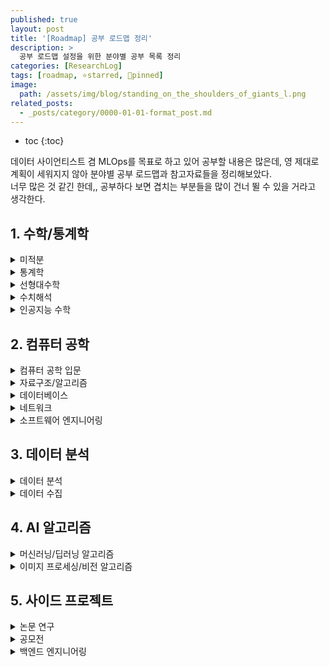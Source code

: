 ```yaml
---
published: true
layout: post
title: '[Roadmap] 공부 로드맵 정리'
description: >
  공부 로드맵 설정을 위한 분야별 공부 목록 정리
categories: [ResearchLog]
tags: [roadmap, ⭐starred, 📌pinned]
image:
  path: /assets/img/blog/standing_on_the_shoulders_of_giants_l.png
related_posts:
  - _posts/category/0000-01-01-format_post.md
---
```

* toc
{:toc}

데이터 사이언티스트 겸 MLOps를 목표로 하고 있어 공부할 내용은 많은데, 영 제대로 계획이 세워지지 않아 분야별 공부 로드맵과 참고자료들을 정리해보았다.  
너무 많은 것 같긴 한데,, 공부하다 보면 겹치는 부분들을 많이 건너 뛸 수 있을 거라고 생각한다.  

## 1. 수학/통계학

<details><summary>미적분</summary><div markdown="1">
- 🖥️ [어른들을 위한 기초 수학: 초등부터 고등까지](https://www.edwith.org/sutudy)
- 🖥️ [어른들을 위한 기초 수학: 미적분 삼각함수](https://www.edwith.org/sutudy2)
- 🖥️ [어른들을 위한 기초 수학: 미적분 벡터](https://www.edwith.org/sutudy03)
- 🖥️ [알고 보면 쉬운 미적분 이론](http://www.kmooc.kr/courses/course-v1:POSTECHk+MATH311+2020_1/about)
</div></details>

<details><summary>통계학</summary><div markdown="1">
- 📙 [데이터 과학을 위한 통계](http://www.yes24.com/Product/Goods/99942893)
- 📙 [An Introduction to Statistical Learning](https://www.statlearning.com/)
- 🖥️💡 [통계학의 이해 Ⅰ](http://www.kmooc.kr/courses/course-v1:SookmyungK+SM_sta_004k+2019_03SM_02/about), [통계학의 이해 Ⅱ](http://www.kmooc.kr/courses/course-v1:SookmyungK+SM_sta_009k+2020_03SM_04/about)
- 🖥️ [데이터로 배우는 통계학](http://www.kmooc.kr/courses/course-v1:SNUk+SNU064.020k+2022_T2/about)
- 🖥️ [확률론](http://www.kocw.net/home/cview.do?cid=e8a7769e2bfe9497), [확률 및 통계(한양대학교 안종창)](http://www.kocw.net/home/cview.do?cid=0b0f037aa47cb5f0), [확률 및 통계(한양대학교 이상화)](http://www.kocw.net/home/cview.do?cid=a2881d53f7ea3252), [2014-2 확률통계론](https://www.youtube.com/watch?v=Qk-Qe06s3ow&list=PLSN_PltQeOyjGOCnBz402iwXeki2wVXMJ&index=2)
- 🖥️💡 [베이지안통계학](http://www.kocw.net/home/cview.do?cid=2eea29dbf2f4e070)
- 🖥️ [응용통계](http://www.kocw.net/home/cview.do?cid=6c61eb3c868f4d86)
- 🖥️ [경영통계분석](http://www.kocw.net/home/cview.do?cid=8ab6016717940a1d), [경영통계](http://www.kocw.net/home/cview.do?cid=a9507fbd509f3590)
- 🖥️💡 [수리통계학(I)](http://www.kocw.net/home/cview.do?cid=7c789810ade43386), [수리통계학2](http://www.kocw.net/home/cview.do?cid=d112ad1ca7f5fda9)
- 🖥️💡 [회귀분석(I)](http://www.kocw.net/home/cview.do?cid=75c5b6edd7f56811), [회귀분석(II)](http://www.kocw.net/home/cview.do?cid=e2d49cb0ac4fd864)
- 🖥️💡 [고급수리통계학특강(I)](http://www.kocw.net/home/cview.do?cid=59c49c26ad1cfb58), [고급통계학특강 (II)](http://www.kocw.net/home/cview.do?cid=f653717700cd7176)
- 🖥️ [생존분석](http://www.kocw.net/home/cview.do?cid=decbdeb1b4af6adc)
- 🖥️💡 [시계열분석 기법과 응용](http://www.kmooc.kr/courses/course-v1:POSTECHk+IMEN677+2021_T2/about), [2013 2학기 시계열분석](https://youtube.com/playlist?list=PLSN_PltQeOyjnE4AnJyQUlHXNwE_hVtKL)
</div></details>

<details><summary>선형대수학</summary><div markdown="1">
- 📙💡 [딥러닝을 위한 선형대수학](http://www.yes24.com/Product/Goods/91574113)([강의](http://www.kmooc.kr/courses/course-v1:PNUk+LD_C01+2022_KM011/about))
- 🖥️ [이상엽 선형대수학](https://youtube.com/playlist?list=PL127T2Zu76FuVMq1UQnZv9SG-GFIdZfLg)
- 🖥️ [인공지능을 위한 선형대수](https://www.edwith.org/ai251)
- 🖥️ [선형대수](http://www.kocw.net/home/cview.do?cid=e3763e4456cf47ed), [선형대수학](http://www.kmooc.kr/courses/course-v1:SKKUk+SKKU_2017_01+2021_T1/about)
</div></details>

<details><summary>수치해석</summary><div markdown="1">
- 🖥️ [수치해석](http://www.kocw.net/home/cview.do?cid=b1ea166f713cbccf)
</div></details>

<details><summary>인공지능 수학</summary><div markdown="1">
- 🖥️ [신경망 네트워크와 수학적 기반](http://www.kmooc.kr/courses/course-v1:CAUk+CAU_A01+2022_2/about)
- 🖥️ [[A.I. SERIES] R을 활용한 통계학개론](http://www.kmooc.kr/courses/course-v1:PNUk+RS_C01+2022_KM_021/about)
- 🖥️ [AI 연구자를 위한 통계적 학습론](http://www.kmooc.kr/courses/course-v1:PNUk+SL_C01+2021_KM_015/about)
- 🖥️ [인공지능 수학 입문 (Introductory Mathematics for AI)](http://www.kmooc.kr/courses/course-v1:SKKUk+SKKU_57+2022_T2/about)
- 🖥️ [인공지능 수학 기초 (Basic Mathematics for AI)](http://www.kmooc.kr/courses/course-v1:SKKUk+SKKU_58+2022_T2/about)
- 🖥️ [인공지능 수학 활용 (Applications of Mathematics for AI)](http://www.kmooc.kr/courses/course-v1:SKKUk+SKKU_59+2022_T2/about)
- 🖥️ [인공지능 수학 고급(Advanced Mathematics for AI)](http://www.kmooc.kr/courses/course-v1:SKKUk+SKKU_60+2022_T2/about)
- 🖥️ [인공지능 및 기계학습 개론Ⅰ](https://www.edwith.org/machinelearning1_17), [인공지능 및 기계학습 개론 II](https://www.edwith.org/machinelearning2__17), [인공지능 및 기계학습 심화](https://www.edwith.org/aiml-adv)
</div></details>

## 2. 컴퓨터 공학

<details><summary>컴퓨터 공학 입문</summary><div markdown="1">
- 🖥️💡 [CS50x Courses from Harvard](https://youtube.com/playlist?list=PLhQjrBD2T382_R182iC2gNZI9HzWFMC_8)
</div></details>

<details><summary>자료구조/알고리즘</summary><div markdown="1">
- 📙💡 [파이썬 알고리즘 인터뷰](http://www.kyobobook.co.kr/product/detailViewKor.laf?mallGb=KOR&ejkGb=KOR&barcode=9791189909178)
- 🖥️ [자료구조 및 알고리즘 개론 I](https://www.edwith.org/intro-data-and-algo-2018), [자료구조 및 알고리즘 개론 II](https://www.edwith.org/intro-data-and-algo-2-2018)
- 🖥️ [[MIT]파이썬을 이용한 알고리즘의 이해](https://www.edwith.org/cs113)
- 🖥️ [인공지능을 위한 알고리즘과 자료구조: 이론, 코딩, 그리고 컴퓨팅 사고](http://www.kmooc.kr/courses/course-v1:SKKUk+SKKU_46+2022_T2/about)
</div></details>

<details><summary>데이터베이스</summary><div markdown="1">
- 🔗 [DATA ON-AIR: SQL](https://dataonair.or.kr/db-tech-reference/d-guide/sql/)
- 🖥️ [파이썬을 이용한 데이터베이스 처리](https://www.edwith.org/cs202)(Python for Everybody의 부분 강의)
</div></details>

<details><summary>네트워크</summary><div markdown="1">
- [컴퓨터네트워크](http://www.kocw.net/home/cview.do?cid=6b984f376cfb8f70)
</div></details>

<details><summary>소프트웨어 엔지니어링</summary><div markdown="1">
- 🖥️ [Python for Everybody](https://www.py4e.com/)([강의](https://www.coursera.org/specializations/python))
- 📙 [전문가를 위한 파이썬](http://www.yes24.com/Product/Goods/44184320)
- 🔗 [Git](https://git-scm.com/)
</div></details>

## 3. 데이터 분석

<details><summary>데이터 분석</summary><div markdown="1">
- 🖥️ [데이터마이닝](http://www.kocw.net/home/cview.do?cid=b8cde50fa90f3e39)
- 🖥️ [파이썬을 활용한 Business Data Analytics](http://www.kmooc.kr/courses/course-v1:KUSJ+KUSJ003+2021_T2/about)
- 🖥️ [실사례를 통한 머신러닝 알고리즘 구현 실습](http://www.kmooc.kr/courses/course-v1:SSUk+SSMOOC22K+2021_T2/about)
- 🖥️ [데이터과학을 위한 R프로그래밍](http://www.kmooc.kr/courses/course-v1:POSTECHk+IMEN491R+2022_T1/about)
- 🖥️ [예측 및 분류를 위한 데이터 애널리틱스 기법](http://www.kmooc.kr/courses/course-v1:POSTECHk+IMEN472+2021_T1/about)
</div></details>

<details><summary>데이터 수집</summary><div markdown="1">
- 🖥️ [파이썬을 이용한 웹 스크래핑](https://www.edwith.org/cs201)(Python for Everybody의 부분 강의)
</div></details>

## 4. AI 알고리즘

<details><summary>머신러닝/딥러닝 알고리즘</summary><div markdown="1">
- 📙💡 [핸즈온 머신러닝 2판](http://www.kyobobook.co.kr/product/detailViewKor.laf?mallGb=KOR&ejkGb=KOR&barcode=9791162242964)
- 📙💡 [밑바닥부터 시작하는 딥러닝 세트(1권~3권)](http://www.kyobobook.co.kr/product/detailViewKor.laf?ejkGb=KOR&mallGb=KOR&barcode=2909101194203&orderClick=LAG&Kc=)
- 🖥️💡 [Stanford University CS229](https://youtube.com/playlist?list=PLoROMvodv4rMiGQp3WXShtMGgzqpfVfbU)
- 🖥️ [Harvard CS50AI 강의노트](https://wikidocs.net/book/6038)
- 🖥️💡 [모두를 위한 딥러닝](https://youtube.com/playlist?list=PLlMkM4tgfjnLSOjrEJN31gZATbcj_MpUm)
- 🖥️ [논문으로 짚어보는 딥러닝의 맥](https://www.edwith.org/deeplearningchoi)
- 🖥️ [머신러닝을 위한 파이썬](www.boostcourse.org/ai222)
- 🖥️ [러닝 딥러닝](https://youtube.com/playlist?list=PL1H8jIvbSo1q6PIzsWQeCLinUj_oPkLjc)
- 🖥️ [파이토치로 시작하는 딥러닝 기초](https://www.boostcourse.org/ai214)
- 🖥️ [텐서플로우로 시작하는 딥러닝 기초](https://www.boostcourse.org/ai212)
- 🖥️💡 [딥러닝 1단계: 신경망과 딥러닝](https://www.boostcourse.org/ai215), [딥러닝 2단계: 심층 신경망 성능 향상시키기](https://www.boostcourse.org/ai216), [딥러닝 3단계: 머신러닝 프로젝트 구조화하기](https://www.boostcourse.org/ai217), [딥러닝 4단계: 합성곱 신경망 네트워크 (CNN)](https://www.edwith.org/ai218)
- 🖥️ [딥러닝의 깊이 있는 이해를 위한 머신러닝](http://www.kmooc.kr/courses/course-v1:CAUk+CAU_A02+2022_1/about)
- 🖥️ [머신러닝](http://www.kmooc.kr/courses/course-v1:SNUk+SNU050_011k+2020_T2/about)
- 🖥️ [머신러닝과 딥러닝 BASIC](https://www.edwith.org/others26)
- 🖥️ [Bayesian Deep Learning](https://www.edwith.org/bayesiandeeplearning)
- 🖥️ [Reinforcement Learning](https://www.edwith.org/others27)
</div></details>

<details><summary>이미지 프로세싱/비전 알고리즘</summary><div markdown="1">
- 🖥️ [OpenCV Python 강좌](https://youtube.com/playlist?list=PLwfJJiO20qkDue05S5MNhgYNnClMVlagN)
- 🖥️💡 [Stanford University CS231n](https://youtube.com/playlist?list=PL3FW7Lu3i5JvHM8ljYj-zLfQRF3EO8sYv)
</div></details>

## 5. 사이드 프로젝트

<details><summary>논문 연구</summary><div markdown="1">
- 🖥️💡 [학술논문작성법](https://www.edwith.org/howtopaper)
</div></details>

<details><summary>공모전</summary><div markdown="1">
- 🏆 [kaggle](https://www.kaggle.com/)
- 🏆 [DACON](https://dacon.io/)
- 🏆 [디지털산업혁신빅데이터플랫폼](https://bigdata-dx.kr/)
</div></details>

<details><summary>백엔드 엔지니어링</summary><div markdown="1">
- 🔗 [FastAPI](https://fastapi.tiangolo.com/ko/)
- 🔗 [django](https://docs.djangoproject.com/ko/4.1/intro/)
- 📙 [점프 투 장고](https://wikidocs.net/book/4223)
</div></details>